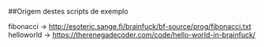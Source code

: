 ##Origem destes scripts de exemplo

fibonacci -> http://esoteric.sange.fi/brainfuck/bf-source/prog/fibonacci.txt
helloworld -> https://therenegadecoder.com/code/hello-world-in-brainfuck/
